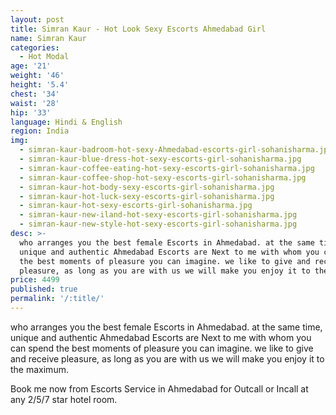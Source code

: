 ```yaml
---
layout: post
title: Simran Kaur - Hot Look Sexy Escorts Ahmedabad Girl
name: Simran Kaur
categories:
  - Hot Modal
age: '21'
weight: '46'
height: '5.4'
chest: '34'
waist: '28'
hip: '33'
language: Hindi & English
region: India
img:
  - simran-kaur-badroom-hot-sexy-Ahmedabad-escorts-girl-sohanisharma.jpg
  - simran-kaur-blue-dress-hot-sexy-escorts-girl-sohanisharma.jpg
  - simran-kaur-coffee-eating-hot-sexy-escorts-girl-sohanisharma.jpg
  - simran-kaur-coffee-shop-hot-sexy-escorts-girl-sohanisharma.jpg
  - simran-kaur-hot-body-sexy-escorts-girl-sohanisharma.jpg
  - simran-kaur-hot-luck-sexy-escorts-girl-sohanisharma.jpg
  - simran-kaur-hot-sexy-escorts-girl-sohanisharma.jpg
  - simran-kaur-new-iland-hot-sexy-escorts-girl-sohanisharma.jpg
  - simran-kaur-new-style-hot-sexy-escorts-girl-sohanisharma.jpg
desc: >-
  who arranges you the best female Escorts in Ahmedabad. at the same time,
  unique and authentic Ahmedabad Escorts are Next to me with whom you can spend
  the best moments of pleasure you can imagine. we like to give and receive
  pleasure, as long as you are with us we will make you enjoy it to the maximum.
price: 4499
published: true
permalink: '/:title/'
---
```



<p>who arranges you the best female Escorts in Ahmedabad. at the same time, unique and authentic Ahmedabad Escorts are Next to me with whom you can spend the best moments of pleasure you can imagine. we like to give and receive pleasure, as long as you are with us we will make you enjoy it to the maximum.</p>
<p>Book me now from Escorts Service in Ahmedabad for Outcall or Incall at any 2/5/7 star hotel room.</p>
